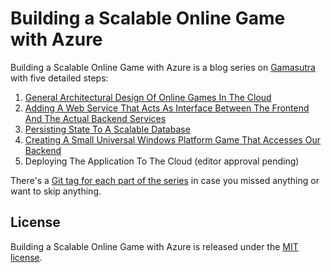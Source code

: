 # Building a Scalable Online Game with Azure

Building a Scalable Online Game with Azure is a blog series on [Gamasutra](http://www.gamasutra.com/blogs/NickPruehs/20170214/291318/Building_a_Scalable_Online_Game_with_Azure__Part_1.php) with five detailed steps:

1. [General Architectural Design Of Online Games In The Cloud](http://www.gamasutra.com/blogs/NickPruehs/20170214/291318/Building_a_Scalable_Online_Game_with_Azure__Part_1.php)
1. [Adding A Web Service That Acts As Interface Between The Frontend And The Actual Backend Services](http://www.gamasutra.com/blogs/NickPruehs/20170221/291694/Building_a_Scalable_Online_Game_with_Azure__Part_2.php)
1. [Persisting State To A Scalable Database](http://www.gamasutra.com/blogs/NickPruehs/20170305/292955/Building_a_Scalable_Online_Game_with_Azure__Part_3.php)
1. [Creating A Small Universal Windows Platform Game That Accesses Our Backend](http://www.gamasutra.com/blogs/NickPruehs/20170327/293704/Building_a_Scalable_Online_Game_with_Azure__Part_4.php)
1. Deploying The Application To The Cloud (editor approval pending)

There's a [Git tag for each part of the series](https://github.com/npruehs/scalable-online-game-sample/tags) in case you missed anything or want to skip anything.

## License

Building a Scalable Online Game with Azure is released under the [MIT license](https://github.com/npruehs/scalable-online-game-sample/blob/develop/LICENSE).